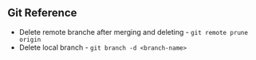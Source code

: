 ## Git Reference

- Delete remote branche after merging and deleting - ```git remote prune origin```
- Delete local branch - ```git branch -d <branch-name>```
